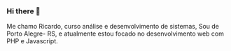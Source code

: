 ### Hi there 👋

Me chamo Ricardo, curso análise e desenvolvimento de sistemas, Sou de Porto Alegre- RS, e atualmente estou focado no desenvolvimento web com PHP e Javascript. 
